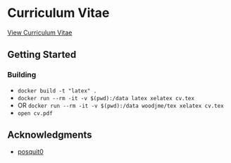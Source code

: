 # Curriculum Vitae

[View Curriculum Vitae](https://cv.jamiewood.io/cv.pdf)

## Getting Started

### Building

* `docker build -t "latex" .`
* `docker run --rm -it -v $(pwd):/data latex xelatex cv.tex`
* OR `docker run --rm -it -v $(pwd):/data woodjme/tex xelatex cv.tex`
* `open cv.pdf`

## Acknowledgments

* [posquit0](https://github.com/posquit0/Awesome-CV)
